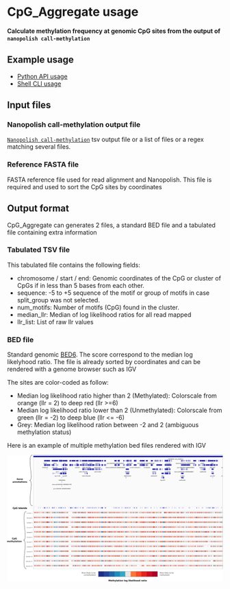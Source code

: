 # CpG_Aggregate usage

**Calculate methylation frequency at genomic CpG sites from the output of `nanopolish call-methylation`**

## Example usage

* [Python API usage](https://a-slide.github.io/pycoMeth/CpG_Aggregate/API_usage/)
* [Shell CLI usage](https://a-slide.github.io/pycoMeth/CpG_Aggregate/CLI_usage/)

## Input files

### Nanopolish call-methylation output file

[`Nanopolish call-methylation`](https://nanopolish.readthedocs.io/en/latest/quickstart_call_methylation.html) tsv output file or a list of files or a regex matching several files.

### Reference FASTA file

FASTA reference file used for read alignment and Nanopolish. This file is required and used to sort the CpG sites by coordinates 

## Output format

CpG_Aggregate can generates 2 files, a standard BED file and a tabulated file containing extra information

### Tabulated TSV file

This tabulated file contains the following fields:

* chromosome / start / end: Genomic coordinates of the CpG or cluster of CpGs if in less than 5 bases from each other.
* sequence: -5 to +5 sequence of the motif or group of motifs in case split_group was not selected.
* num_motifs: Number of motifs (CpG) found in the cluster.
* median_llr: Median of log likelihood ratios for all read mapped
* llr_list: List of raw llr values

### BED file

Standard genomic [BED6](https://genome.ucsc.edu/FAQ/FAQformat.html#format1). The score correspond to the median log likelyhood ratio.
The file is already sorted by coordinates and can be rendered with a genome browser such as IGV

The sites are color-coded as follow:

- Median log likelihood ratio higher than 2 (Methylated):  Colorscale from orange (llr = 2) to deep red (llr >=6) 
- Median log likelihood ratio lower than 2 (Unmethylated):  Colorscale from green (llr = -2) to deep blue (llr <= -6) 
- Grey: Median log likelihood ration between -2 and 2 (ambiguous methylation status)

Here is an example of multiple methylation bed files rendered with IGV

![Example Bed Files](../pictures/CpG_Aggregate_2.png)